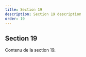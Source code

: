 ```yaml
---
title: Section 19
description: Section 19 description
order: 19
---
```


## Section 19

Contenu de la section 19.
